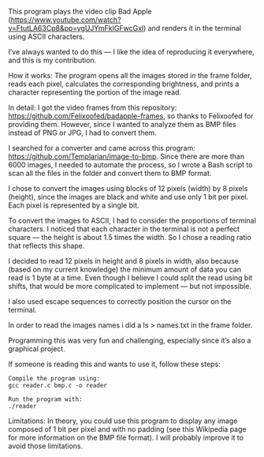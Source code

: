 This program plays the video clip Bad Apple (https://www.youtube.com/watch?v=FtutLA63Cp8&pp=ygUJYmFkIGFwcGxl) and renders it in the terminal using ASCII characters.

I’ve always wanted to do this — I like the idea of reproducing it everywhere, and this is my contribution.

How it works:
The program opens all the images stored in the frame folder, reads each pixel, calculates the corresponding brightness, and prints a character representing the portion of the image read.

In detail:
I got the video frames from this repository: https://github.com/Felixoofed/badapple-frames, so thanks to Felixoofed for providing them. However, since I wanted to analyze them as BMP files instead of PNG or JPG, I had to convert them.

I searched for a converter and came across this program: https://github.com/Templarian/image-to-bmp.
Since there are more than 6000 images, I needed to automate the process, so I wrote a Bash script to scan all the files in the folder and convert them to BMP format.

I chose to convert the images using blocks of 12 pixels (width) by 8 pixels (height), since the images are black and white and use only 1 bit per pixel. Each pixel is represented by a single bit.

To convert the images to ASCII, I had to consider the proportions of terminal characters. I noticed that each character in the terminal is not a perfect square — the height is about 1.5 times the width. So I chose a reading ratio that reflects this shape.

I decided to read 12 pixels in height and 8 pixels in width, also because (based on my current knowledge) the minimum amount of data you can read is 1 byte at a time. Even though I believe I could split the read using bit shifts, that would be more complicated to implement — but not impossible.

I also used escape sequences to correctly position the cursor on the terminal.

In order to read the images names i did a ls > names.txt in the frame folder.

Programming this was very fun and challenging, especially since it’s also a graphical project.

If someone is reading this and wants to use it, follow these steps:

    Compile the program using:
    gcc reader.c bmp.c -o reader

    Run the program with:
    ./reader

Limitations:
In theory, you could use this program to display any image composed of 1 bit per pixel and with no padding (see this Wikipedia page for more information on the BMP file format).
I will probably improve it to avoid those limitations.
